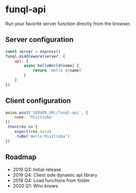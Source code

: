 # funql-api

Run your favorite server function directly from the browser.

## Server configuration

````js
const server = express()
funql.middleware(server, {
    api: {
        async helloWorld(name) {
            return `Hello ${name}`
        }
    }
})
````

## Client configuration

````js
axios.post(`SERVER_URL/funql-api`, {
    name: 'Misitioba'
})
.then(res => {
    expect(res.data)
    .toBe('Hello Misitioba')
})
````

## Roadmap

- 2019 Q3: Initial release
- 2019 Q4: Client side dynamic api library
- 2019 Q4: Load functions from folder
- 2020 Q1: Who knows
